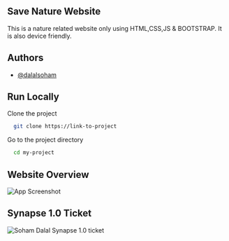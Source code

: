 
## Save Nature Website

This is a nature related website only using HTML,CSS,JS & BOOTSTRAP. It is also device friendly.
## Authors

- [@dalalsoham](https://github.com/dalalsoham)


## Run Locally

Clone the project

```bash
  git clone https://link-to-project
```

Go to the project directory

```bash
  cd my-project
```




## Website Overview
![App Screenshot](https://i.postimg.cc/Y0cFcVfk/127-0-0-1-5500-index-html.png)



## Synapse 1.0 Ticket

![Soham Dalal Synapse 1.0 ticket](https://i.postimg.cc/2659WJZz/Soham.png)